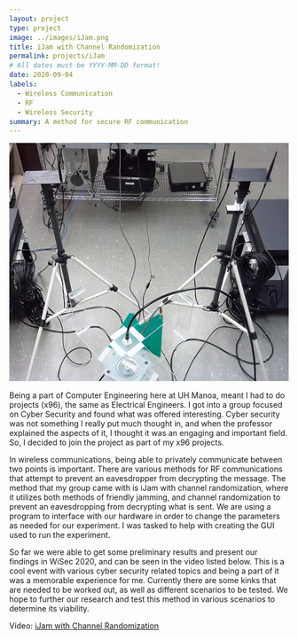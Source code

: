```yaml
---
layout: project
type: project
image: ../images/iJam.png
title: iJam with Channel Randomization
permalink: projects/iJam
# All dates must be YYYY-MM-DD format!
date: 2020-09-04
labels:
  - Wireless Communication
  - RF
  - Wireless Security
summary: A method for secure RF communication
---
```


<img class="ui image" src="../images/iJam.png">

Being a part of Computer Engineering here at UH Manoa, meant I had to do projects (x96), the same as Electrical Engineers. I got into a group focused on Cyber Security and found what was offered interesting. Cyber security was not something I really put much thought in, and when the professor explained the aspects of it, I thought it was an engaging and important field. So, I decided to join the project as part of my x96 projects.

In wireless communications, being able to privately communicate between two points is important. There are various methods for RF communications that attempt to prevent an eavesdropper from decrypting the message. The method that my group came with is iJam with channel randomization, where it utilizes both methods of friendly jamming, and channel randomization to prevent an eavesdropping from decrypting what is sent. We are using a program to interface with our hardware in order to change the parameters as needed for our experiment. I was tasked to help with creating the GUI used to run the experiment.

So far we were able to get some preliminary results and present our findings in WiSec 2020, and can be seen in the video listed below. This is a cool event with various cyber security related topics and being a part of it was a memorable experience for me. Currently there are some kinks that are needed to be worked out, as well as different scenarios to be tested. We hope to further our research and test this method in various scenarios to determine its viability.

Video: <a href="https://www.youtube.com/watch?v=lMRiCmiHmb0&list=PL4FCce8hBdnKuFYGLkbFG4il84N6nVk3P&index=2&t=15s"><i class="large youtube icon "></i>iJam with Channel Randomization</a>
